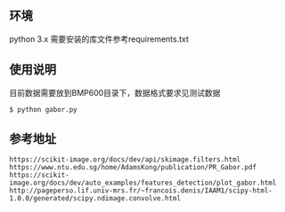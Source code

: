 
## 环境
python 3.x
需要安装的库文件参考requirements.txt

## 使用说明
目前数据需要放到BMP600目录下，数据格式要求见测试数据
```
$ python gabor.py
```

## 参考地址
    https://scikit-image.org/docs/dev/api/skimage.filters.html
    https://www.ntu.edu.sg/home/AdamsKong/publication/PR_Gabor.pdf
    https://scikit-image.org/docs/dev/auto_examples/features_detection/plot_gabor.html
    http://pageperso.lif.univ-mrs.fr/~francois.denis/IAAM1/scipy-html-1.0.0/generated/scipy.ndimage.convolve.html

